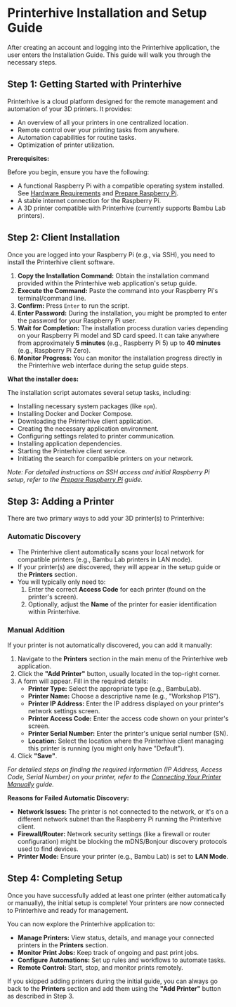 # Printerhive Installation and Setup Guide

After creating an account and logging into the Printerhive application, the user enters the Installation Guide. This guide will walk you through the necessary steps.

## Step 1: Getting Started with Printerhive

Printerhive is a cloud platform designed for the remote management and automation of your 3D printers. It provides:

*   An overview of all your printers in one centralized location.
*   Remote control over your printing tasks from anywhere.
*   Automation capabilities for routine tasks.
*   Optimization of printer utilization.

**Prerequisites:**

Before you begin, ensure you have the following:

*   A functional Raspberry Pi with a compatible operating system installed. See [Hardware Requirements](./hardware-requirements.md) and [Prepare Raspberry Pi](./prepare-raspberry-pi.md).
*   A stable internet connection for the Raspberry Pi.
*   A 3D printer compatible with Printerhive (currently supports Bambu Lab printers).

## Step 2: Client Installation

Once you are logged into your Raspberry Pi (e.g., via SSH), you need to install the Printerhive client software.

1.  **Copy the Installation Command:** Obtain the installation command provided within the Printerhive web application's setup guide.
2.  **Execute the Command:** Paste the command into your Raspberry Pi's terminal/command line.
3.  **Confirm:** Press `Enter` to run the script.
4.  **Enter Password:** During the installation, you might be prompted to enter the password for your Raspberry Pi user.
5.  **Wait for Completion:** The installation process duration varies depending on your Raspberry Pi model and SD card speed. It can take anywhere from approximately **5 minutes** (e.g., Raspberry Pi 5) up to **40 minutes** (e.g., Raspberry Pi Zero).
6.  **Monitor Progress:** You can monitor the installation progress directly in the Printerhive web interface during the setup guide steps.

**What the installer does:**

The installation script automates several setup tasks, including:
*   Installing necessary system packages (like `npm`).
*   Installing Docker and Docker Compose.
*   Downloading the Printerhive client application.
*   Creating the necessary application environment.
*   Configuring settings related to printer communication.
*   Installing application dependencies.
*   Starting the Printerhive client service.
*   Initiating the search for compatible printers on your network.

*Note: For detailed instructions on SSH access and initial Raspberry Pi setup, refer to the [Prepare Raspberry Pi](./prepare-raspberry-pi.md) guide.*

## Step 3: Adding a Printer

There are two primary ways to add your 3D printer(s) to Printerhive:

### Automatic Discovery

*   The Printerhive client automatically scans your local network for compatible printers (e.g., Bambu Lab printers in LAN mode).
*   If your printer(s) are discovered, they will appear in the setup guide or the **Printers** section.
*   You will typically only need to:
    1.  Enter the correct **Access Code** for each printer (found on the printer's screen).
    2.  Optionally, adjust the **Name** of the printer for easier identification within Printerhive.

### Manual Addition

If your printer is not automatically discovered, you can add it manually:

1.  Navigate to the **Printers** section in the main menu of the Printerhive web application.
2.  Click the **"Add Printer"** button, usually located in the top-right corner.
3.  A form will appear. Fill in the required details:
    *   **Printer Type:** Select the appropriate type (e.g., BambuLab).
    *   **Printer Name:** Choose a descriptive name (e.g., "Workshop P1S").
    *   **Printer IP Address:** Enter the IP address displayed on your printer's network settings screen.
    *   **Printer Access Code:** Enter the access code shown on your printer's screen.
    *   **Printer Serial Number:** Enter the printer's unique serial number (SN).
    *   **Location:** Select the location where the Printerhive client managing this printer is running (you might only have "Default").
4.  Click **"Save"**.

*For detailed steps on finding the required information (IP Address, Access Code, Serial Number) on your printer, refer to the [Connecting Your Printer Manually](./connect-printer.md) guide.*

**Reasons for Failed Automatic Discovery:**

*   **Network Issues:** The printer is not connected to the network, or it's on a different network subnet than the Raspberry Pi running the Printerhive client.
*   **Firewall/Router:** Network security settings (like a firewall or router configuration) might be blocking the mDNS/Bonjour discovery protocols used to find devices.
*   **Printer Mode:** Ensure your printer (e.g., Bambu Lab) is set to **LAN Mode**.

## Step 4: Completing Setup

Once you have successfully added at least one printer (either automatically or manually), the initial setup is complete! Your printers are now connected to Printerhive and ready for management.

You can now explore the Printerhive application to:

*   **Manage Printers:** View status, details, and manage your connected printers in the **Printers** section.
*   **Monitor Print Jobs:** Keep track of ongoing and past print jobs.
*   **Configure Automations:** Set up rules and workflows to automate tasks.
*   **Remote Control:** Start, stop, and monitor prints remotely.

If you skipped adding printers during the initial guide, you can always go back to the **Printers** section and add them using the **"Add Printer"** button as described in Step 3. 
